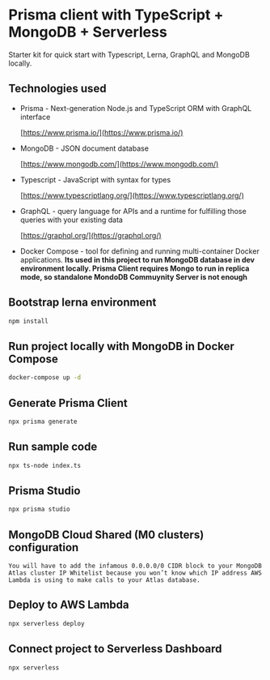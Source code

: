 # Prisma client with TypeScript + MongoDB + Serverless

Starter kit for quick start with Typescript, Lerna, GraphQL and MongoDB locally.

## Technologies used

- Prisma - Next-generation Node.js and TypeScript ORM with GraphQL interface
  
  [https://www.prisma.io/](https://www.prisma.io/)

- MongoDB - JSON document database
  
  [https://www.mongodb.com/](https://www.mongodb.com/)

- Typescript - JavaScript with syntax for types
  
  [https://www.typescriptlang.org/](https://www.typescriptlang.org/)

- GraphQL - query language for APIs and a runtime for fulfilling those queries with your existing data
  
  [https://graphql.org/](https://graphql.org/)

- Docker Compose - tool for defining and running multi-container Docker
  applications. **Its used in this project to run MongoDB database in dev environment locally. Prisma Client requires Mongo to run in replica
  mode, so standalone MondoDB Commuynity Server is not enough**

## Bootstrap lerna environment

```bash
npm install
```

## Run project locally with MongoDB in Docker Compose

```bash
docker-compose up -d
```

## Generate Prisma Client

```bash
npx prisma generate
```

## Run sample code

```bash
npx ts-node index.ts
```

## Prisma Studio

```bash
npx prisma studio
```

## MongoDB Cloud Shared (M0 clusters) configuration

`You will have to add the infamous 0.0.0.0/0 CIDR block to your MongoDB Atlas cluster IP Whitelist because you won’t know which IP address AWS Lambda is using to make calls to your Atlas database.`

## Deploy to AWS Lambda

```bash
npx serverless deploy
```

## Connect project to Serverless Dashboard

```bash
npx serverless
```
